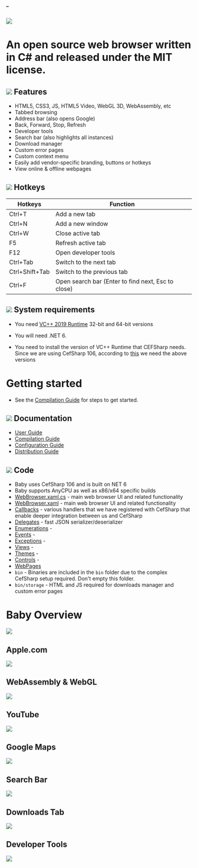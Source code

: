 #### _
## ![](https://github.com/is-leeroy-jenkins/Baby/blob/main/Resources/Assets/DemoImages/Baby.png)

# An open source web browser written in C# and released under the MIT license.

## ![](https://github.com/is-leeroy-jenkins/Baby/blob/main/Properties/baby.png)  Features

- HTML5, CSS3, JS, HTML5 Video, WebGL 3D, WebAssembly, etc
- Tabbed browsing
- Address bar (also opens Google)
- Back, Forward, Stop, Refresh
- Developer tools
- Search bar (also highlights all instances)
- Download manager
- Custom error pages
- Custom context menu
- Easily add vendor-specific branding, buttons or hotkeys
- View online & offline webpages

## ![](https://github.com/is-leeroy-jenkins/Baby/blob/main/Properties/tools.png)  Hotkeys

Hotkeys | Function
------------ | -------------
Ctrl+T		| Add a new tab
Ctrl+N		| Add a new window
Ctrl+W		| Close active tab
F5			| Refresh active tab
F12			| Open developer tools
Ctrl+Tab	| Switch to the next tab
Ctrl+Shift+Tab	| Switch to the previous tab
Ctrl+F		| Open search bar (Enter to find next, Esc to close)


## ![](https://github.com/is-leeroy-jenkins/Baby/blob/main/Properties/system_requirements.png)  System requirements

- You need [VC++ 2019 Runtime](https://aka.ms/vs/17/release/vc_redist.x64.exe) 32-bit and 64-bit versions

- You will need .NET 6.

- You need to install the version of VC++ Runtime that CEFSharp needs. Since we are using CefSharp 106, according to [this](https://github.com/cefsharp/CefSharp/#release-branches) we need the above versions


# Getting started

- See the [Compilation Guide](Docs/Compilation.md) for steps to get started.


## ![](https://github.com/is-leeroy-jenkins/Baby/blob/main/Properties/documentation.png)  Documentation

- [User Guide](Docs/Users.md)
- [Compilation Guide](Docs/Compilation.md)
- [Configuration Guide](Docs/Configuration.md)
- [Distribution Guide](Docs/Distribution.md)


## ![](https://github.com/is-leeroy-jenkins/Baby/blob/main/Properties/csharp.png)  Code

- Baby uses CefSharp 106 and is built on NET 6
- Baby supports AnyCPU as well as x86/x64 specific builds
- [WebBrowser.xaml.cs](https://github.com/is-leeroy-jenkins/Baby/blob/main/UI/Views/WebBrowser.xaml.cs) - main web browser UI and related functionality
- [WebBrowser.xaml](https://github.com/is-leeroy-jenkins/Baby/blob/main/UI/Views/WebBrowser.xaml) - main web browser UI and related functionality
- [Callbacks](https://github.com/is-leeroy-jenkins/Baby/tree/main/Callbacks) - various handlers that we have registered with CefSharp that enable deeper integration between us and CefSharp
- [Delegates]() - fast JSON serializer/deserializer
- [Enumerations](https://github.com/is-leeroy-jenkins/Baby/tree/main/Enumerations) -
- [Events](https://github.com/is-leeroy-jenkins/Baby/tree/main/Events) - 
- [Exceptions](https://github.com/is-leeroy-jenkins/Baby/tree/main/Exceptions) - 
- [Views](https://github.com/is-leeroy-jenkins/Baby/tree/main/UI/Views) - 
- [Themes](https://github.com/is-leeroy-jenkins/Baby/tree/main/UI/Themes) - 
- [Controls](https://github.com/is-leeroy-jenkins/Baby/tree/main/UI/Controls) -
- [WebPages](https://github.com/is-leeroy-jenkins/Baby/tree/main/UI/WebPages)
- `bin` - Binaries are included in the `bin` folder due to the complex CefSharp setup required. Don't empty this folder.
- `bin/storage` - HTML and JS required for downloads manager and custom error pages


# Baby Overview


![](https://github.com/is-leeroy-jenkins/Baby/blob/main/Properties/Overview.gif)


## Apple.com

![](https://github.com/is-leeroy-jenkins/Baby/blob/main/Properties/1.png)


## WebAssembly & WebGL

![](https://github.com/is-leeroy-jenkins/Baby/blob/main/Properties/5.png)


## YouTube

![](https://github.com/is-leeroy-jenkins/Baby/blob/main/Properties/6.png)


## Google Maps

![](https://github.com/is-leeroy-jenkins/Baby/blob/main/Properties/2.png)


## Search Bar

![](https://github.com/is-leeroy-jenkins/Baby/blob/main/Properties/search.png)


## Downloads Tab

![](https://github.com/is-leeroy-jenkins/Baby/blob/main/Properties/3.png)


## Developer Tools

![](https://github.com/is-leeroy-jenkins/Baby/blob/main/Properties/4.png)

